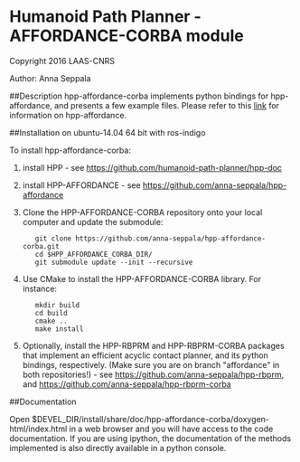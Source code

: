 #  Humanoid Path Planner - AFFORDANCE-CORBA module

Copyright 2016 LAAS-CNRS

Author: Anna Seppala

##Description
hpp-affordance-corba implements python bindings for hpp-affordance, and presents a few example files.
Please refer to this [link](https://github.com/anna-seppala/hpp-affordance) for information on hpp-affordance.

##Installation on ubuntu-14.04 64 bit with ros-indigo

To install hpp-affordance-corba:

  1. install HPP
	- see https://github.com/humanoid-path-planner/hpp-doc

  2. install HPP-AFFORDANCE
	- see https://github.com/anna-seppala/hpp-affordance

  3. Clone the HPP-AFFORDANCE-CORBA repository onto your local computer and update the submodule:

			git clone https://github.com/anna-seppala/hpp-affordance-corba.git
			cd $HPP_AFFORDANCE_CORBA_DIR/
			git submodule update --init --recursive

  4. Use CMake to install the HPP-AFFORDANCE-CORBA library. For instance:

			mkdir build
			cd build
			cmake ..
			make install

  5. Optionally, install the HPP-RBPRM and HPP-RBPRM-CORBA packages that implement an efficient acyclic contact planner,
		 and its python bindings, respectively. (Make sure you are on branch "affordance" in both repositories!)
	- see https://github.com/anna-seppala/hpp-rbprm, and
		https://github.com/anna-seppala/hpp-rbprm-corba

##Documentation

  Open $DEVEL_DIR/install/share/doc/hpp-affordance-corba/doxygen-html/index.html in a web browser and you
  will have access to the code documentation. If you are using ipython, the documentation of the methods implemented
  is also directly available in a python console.

